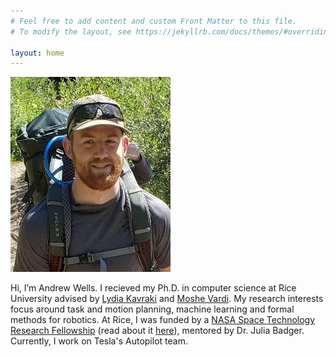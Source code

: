 ```yaml
---
# Feel free to add content and custom Front Matter to this file.
# To modify the layout, see https://jekyllrb.com/docs/themes/#overriding-theme-defaults

layout: home
---
```


![Andrew](/assets/andrewmwells.jpg)

Hi, I’m Andrew Wells. I recieved my Ph.D. in computer science at Rice University advised by [Lydia Kavraki](https://www.kavrakilab.org) and [Moshe Vardi](https://www.cs.rice.edu/~vardi/). My research interests focus around task and motion planning, machine learning and formal methods for robotics. At Rice, I was funded by a [NASA Space Technology Research Fellowship](https://www.nasa.gov/directorates/spacetech/strg/nstrf_2017/) (read about it [here](http://csprofiles.rice.edu/2017/06/13/wells/)), mentored by Dr. Julia Badger. Currently, I work on Tesla's Autopilot team.
